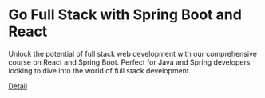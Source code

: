 # Go Full Stack with Spring Boot and React

Unlock the potential of full stack web development with our comprehensive course on React and Spring Boot. Perfect for Java and Spring developers looking to dive into the world of full stack development. 

[Detail](https://eduitfree.com/courses/go-full-stack-with-spring-boot-and-react)